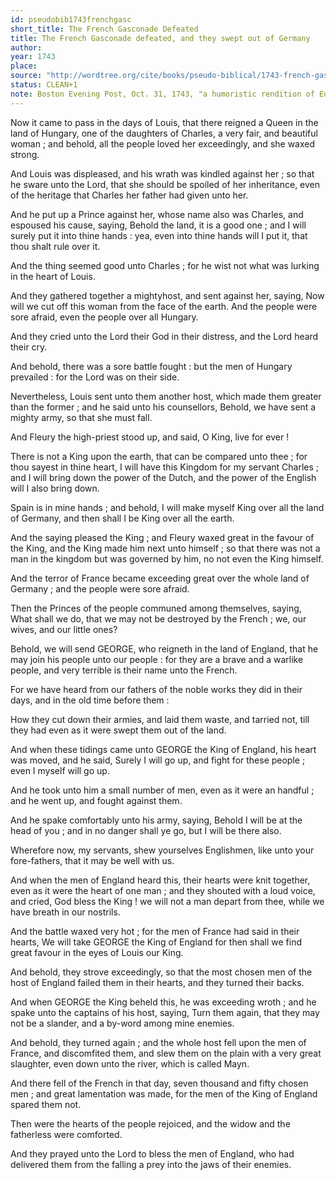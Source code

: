 ```yaml
---
id: pseudobib1743frenchgasc
short_title: The French Gasconade Defeated
title: The French Gasconade defeated, and they swept out of Germany
author: 
year: 1743
place: 
source: "http://wordtree.org/cite/books/pseudo-biblical/1743-french-gasconade.pdf"
status: CLEAN+1
note: Boston Evening Post, Oct. 31, 1743, "a humoristic rendition of European international politics" - Eran Shalev
---
```


Now it came to pass in the days of Louis, that there reigned a Queen in the land of Hungary, one of the daughters of Charles, a very fair, and beautiful woman ; and behold, all the people loved her exceedingly, and she waxed strong.

And Louis was displeased, and his wrath was kindled against her ; so that he sware unto the Lord, that she should be spoiled of her inheritance, even of the heritage that Charles her father had given unto her.

And he put up a Prince against her, whose name also was Charles, and espoused his cause, saying, Behold the land, it is a good one ; and I will surely put it into thine hands : yea, even into thine hands will I put it, that thou shalt rule over it.

And the thing seemed good unto Charles ; for he wist not what was lurking in the heart of Louis.

And they gathered together a mightyhost, and sent against her, saying, Now will we cut off this woman from the face of the earth. And the people were sore afraid, even the people over all Hungary.

And they cried unto the Lord their God in their distress, and the Lord heard their cry.

And behold, there was a sore battle fought : but the men of Hungary prevailed : for the Lord was on their side.

Nevertheless, Louis sent unto them another host, which made them greater than the former ; and he said unto his counsellors, Behold, we have sent a mighty army, so that she must fall.

And Fleury the high-priest stood up, and said, O King, live for ever !

There is not a King upon the earth, that can be compared unto thee ; for thou sayest in thine heart, I will have this Kingdom for my servant Charles ; and I will bring down the power of the Dutch, and the power of the English will I also bring down.

Spain is in mine hands ; and behold, I will make myself King over all the land of Germany, and then shall I be King over all the earth.

And the saying pleased the King ; and Fleury waxed great in the favour of the King, and the King made him next unto himself ; so that there was not a man in the kingdom but was governed by him, no not even the King himself.

And the terror of France became exceeding great over the whole land of Germany ; and the people were sore afraid.

Then the Princes of the people communed among themselves, saying, What shall we do, that we may not be destroyed by the French ; we, our wives, and our little ones?

Behold, we will send GEORGE, who reigneth in the land of England, that he may join his people unto our people : for they are a brave and a warlike people, and very terrible is their name unto the French.

For we have heard from our fathers of the noble works they did in their days, and in the old time before them :

How they cut down their armies, and laid them waste, and tarried not, till they had even as it were swept them out of the land.

And when these tidings came unto GEORGE the King of England, his heart was moved, and he said, Surely I will go up, and fight for these people ; even I myself will go up.

And he took unto him a small number of men, even as it were an handful ; and he went up, and fought against them.

And he spake comfortably unto his army, saying, Behold I will be at the head of you ; and in no danger shall ye go, but I will be there also.

Wherefore now, my servants, shew yourselves Englishmen, like unto your fore-fathers, that it may be well with us.

And when the men of England heard this, their hearts were knit together, even as it were the heart of one man ; and they shouted with a loud voice, and cried, God bless the King ! we will not a man depart from thee, while we have breath in our nostrils.

And the battle waxed very hot ; for the men of France had said in their hearts, We will take GEORGE the King of England for then shall we find great favour in the eyes of Louis our King.

And behold, they strove exceedingly, so that the most chosen men of the host of England failed them in their hearts, and they turned their backs.

And when GEORGE the King beheld this, he was exceeding wroth ; and he spake unto the captains of his host, saying, Turn them again, that they may not be a slander, and a by-word among mine enemies.

And behold, they turned again ; and the whole host fell upon the men of France, and discomfited them, and slew them on the plain with a very great slaughter, even down unto the river, which is called Mayn.

And there fell of the French in that day, seven thousand and fifty chosen men ; and great lamentation was made, for the men of the King of England spared them not.

Then were the hearts of the people rejoiced, and the widow and the fatherless were comforted.

And they prayed unto the Lord to bless the men of England, who had delivered them from the falling a prey into the jaws of their enemies.
